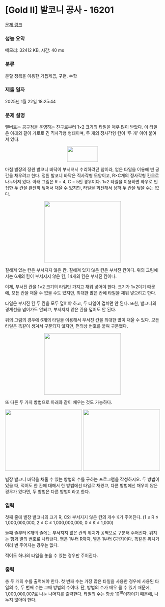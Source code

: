 # [Gold II] 발코니 공사 - 16201 

[문제 링크](https://www.acmicpc.net/problem/16201) 

### 성능 요약

메모리: 32412 KB, 시간: 40 ms

### 분류

분할 정복을 이용한 거듭제곱, 구현, 수학

### 제출 일자

2025년 1월 22일 18:25:44

### 문제 설명

<p>앨버트는 공구점을 운영하는 친구로부터 1×2 크기의 타일을 매우 많이 받았다. 이 타일은 아래와 같이 가로로 긴 직사각형 형태이며, 두 개의 정사각형 칸이 '두 개' 이어 붙여져 있다.</p>

<p style="text-align: center;"><img alt="" src="https://upload.acmicpc.net/c0659975-ce96-49cf-a854-ea7cbdb1d9e1/-/preview/" style="width: 100px; height: 50px;"></p>

<p>마침 별장의 정원 발코니 바닥이 부서져서 수리하려던 참이라, 얻은 타일을 이용해 빈 공간을 채우려고 한다. 정원 발코니 바닥은 직사각형 모양이고, R×C개의 정사각형 칸으로 나누어져 있다. 아래 그림은 R = 4, C = 5인 경우이다. 1×2 타일을 이용하면 좌우로 인접한 두 칸을 완전히 덮어서 채울 수 있지만, 타일을 회전해서 상하 두 칸을 덮을 수는 없다.</p>

<p style="text-align: center;"><img alt="" src="https://upload.acmicpc.net/5618eb32-5cf4-4ef6-8d7c-87b8d31db449/-/preview/" style="width: 250px; height: 200px;"></p>

<p>칠해져 있는 칸은 부서지지 않은 칸, 칠해져 있지 않은 칸은 부서진 칸이다. 위의 그림에서는 6개의 칸이 부서지지 않은 칸, 14개의 칸은 부서진 칸이다.</p>

<p>이제, 부서진 칸을 1×2 크기의 타일만 가지고 채워 넣어야 한다. 크기가 1×2이기 때문에, 모든 칸을 채울 수 없을 수도 있지만, 최대한 많은 칸에 타일을 채워 넣으려고 한다. </p>

<p>타일은 부서진 칸 두 칸을 모두 덮어야 하고, 두 타일이 겹치면 안 된다. 또한, 발코니의 경계선을 넘어가도 안되고, 부서지지 않은 칸을 덮어도 안 된다.</p>

<p>위의 그림의 경우에 6개의 타일을 이용해서 부서진 칸을 최대한 많이 채울 수 있다. 모든 타일은 똑같이 생겨서 구분되지 않지만, 편의상 번호를 붙여 구분했다.</p>

<p style="text-align: center;"><img alt="" src="https://upload.acmicpc.net/1b9bcc14-eeb5-49bf-84ce-1c56adca2d67/-/preview/" style="width: 250px; height: 200px;"></p>

<p>또 다른 두 가지 방법으로 아래와 같이 채우는 것도 가능하다.</p>

<p style="text-align: center;"><img alt="" src="https://upload.acmicpc.net/cd139655-1613-410a-89cc-02b188b91c50/-/preview/" style="width: 250px; height: 200px;">  <img alt="" src="https://upload.acmicpc.net/89356494-374a-43ef-8c55-64de13c4fe84/-/preview/" style="width: 250px; height: 200px;"></p>

<p>별장 발코니 바닥을 채울 수 있는 방법의 수를 구하는 프로그램을 작성하시오. 두 방법이 있을 때, 적어도 한 칸에 대해서 한 방법에선 타일로 채웠고, 다른 방법에선 채우지 않은 경우가 있다면, 두 방법은 다른 방법이라고 한다.</p>

### 입력 

 <p>첫째 줄에 별장 발코니의 크기 R, C와 부서지지 않은 칸의 개수 K가 주어진다. (1 ≤ R ≤ 1,000,000,000, 2 ≤ C ≤ 1,000,000,000, 0 ≤ K ≤ 1,000)</p>

<p>둘째 줄부터 K개의 줄에는 부서지지 않은 칸의 위치가 공백으로 구분해 주어진다. 위치는 행과 열의 번호로 나타낸다. 행은 1부터 R까지, 열은 1부터 C까지이다. 똑같은 위치가 여러 번 주어지는 경우는 없다.</p>

<p>적어도 하나의 타일을 놓을 수 있는 경우만 주어진다.</p>

### 출력 

 <p>총 두 개의 수를 출력해야 한다. 첫 번째 수는 가장 많은 타일을 사용한 경우에 사용된 타일의 수, 두 번째 수는 그때 방법의 수이다. 단, 방법의 수가 매우 클 수 있기 때문에, 1,000,000,007로 나눈 나머지를 출력한다. 타일의 수는 항상 10<sup>18</sup>이하이기 때문에, 나누지 않아야 한다.</p>

